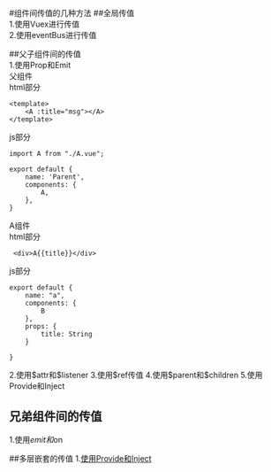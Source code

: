 #组件间传值的几种方法
##全局传值  
1.使用Vuex进行传值  
2.使用eventBus进行传值

##父子组件间的传值  
1.使用Prop和Emit  
父组件  
html部分
```
<template>
    <A :title="msg"></A>
</template>
```
js部分
```
import A from "./A.vue";

export default {
    name: 'Parent',
    components: {
        A,
    },
}
```

A组件  
html部分
```
 <div>A{{title}}</div>
```
js部分
```
export default {
    name: "a",
    components: {
        B
    },
    props: {
        title: String
    }

}
```
2.使用\$attr和\$listener
3.使用\$ref传值
4.使用\$parent和\$children
5.使用Provide和Inject

## 兄弟组件间的传值
1.使用$emit和$on

##多层嵌套的传值
1.[使用Provide和Inject](
./provide和inject的详解.md
)
